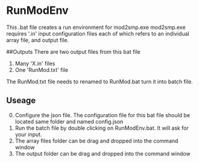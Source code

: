 # RunModEnv

This .bat file creates a run environment for mod2smp.exe
mod2smp.exe requires '.in' input configuration files each of which
refers to an individual array file, and output file.

##Outputs 
There are two output files from this bat file

1. Many 'X.in' files 
2. One 'RunMod.txt' file 

The RunMod.txt file needs to renamed to RunMod.bat
turn it into batch file.

## Useage
0. Configure the json file. The configuration file for this bat file should be located 
same folder and named config.json
1. Run the batch file by double clicking on RunModEnv.bat. It will ask for your input.
2. The array files folder can be drag and dropped into the command window 
3. The output folder can be drag and dropped into the command window 

